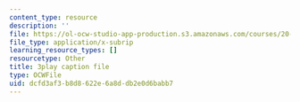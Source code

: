 ```yaml
---
content_type: resource
description: ''
file: https://ol-ocw-studio-app-production.s3.amazonaws.com/courses/20-219-becoming-the-next-bill-nye-writing-and-hosting-the-educational-show-january-iap-2015/dcfd3af3b8d8622e6a8ddb2e0d6babb7_kQnA60blp6o.srt
file_type: application/x-subrip
learning_resource_types: []
resourcetype: Other
title: 3play caption file
type: OCWFile
uid: dcfd3af3-b8d8-622e-6a8d-db2e0d6babb7
---
```

